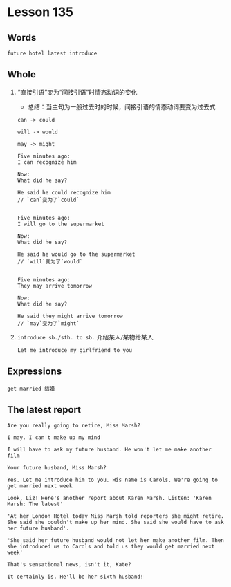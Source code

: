 # Lesson 135

## Words

```
future hotel latest introduce
```

## Whole

1. “直接引语”变为“间接引语”时情态动词的变化

   - 总结：当主句为一般过去时的时候，间接引语的情态动词要变为过去式

   ```
   can -> could

   will -> would

   may -> might
   ```

   ```
   Five minutes ago:
   I can recognize him

   Now:
   What did he say?

   He said he could recognize him
   // `can`变为了`could`


   Five minutes ago:
   I will go to the supermarket

   Now:
   What did he say?

   He said he would go to the supermarket
   // `will`变为了`would`


   Five minutes ago:
   They may arrive tomorrow

   Now:
   What did he say?

   He said they might arrive tomorrow
   // `may`变为了`might`
   ```

2. `introduce sb./sth. to sb.` 介绍某人/某物给某人

   ```
   Let me introduce my girlfriend to you
   ```

## Expressions

```
get married 结婚
```

## The latest report

```
Are you really going to retire, Miss Marsh?

I may. I can't make up my mind

I will have to ask my future husband. He won't let me make another film

Your future husband, Miss Marsh?

Yes. Let me introduce him to you. His name is Carols. We're going to get married next week

Look, Liz! Here's another report about Karen Marsh. Listen: 'Karen Marsh: The latest'

'At her London Hotel today Miss Marsh told reporters she might retire. She said she couldn't make up her mind. She said she would have to ask her future husband'.

'She said her future husband would not let her make another film. Then she introduced us to Carols and told us they would get married next week'

That's sensational news, isn't it, Kate?

It certainly is. He'll be her sixth husband!
```
